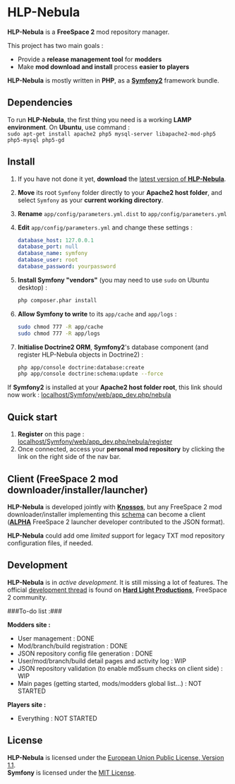 # HLP-Nebula

**HLP-Nebula** is a **FreeSpace 2** mod repository manager.

This project has two main goals :
* Provide a **release management tool** for **modders**
* Make **mod download and install** process **easier to players**

**HLP-Nebula** is mostly written in **PHP**, as a [**Symfony2**](http://symfony.com/) framework bundle.

## Dependencies

To run **HLP-Nebula**, the first thing you need is a working **LAMP environment**.
On **Ubuntu**, use command :  
```sudo apt-get install apache2 php5 mysql-server libapache2-mod-php5 php5-mysql php5-gd```

## Install

1. If you have not done it yet, **download** the [latest version of **HLP-Nebula**](https://github.com/Hellzed/hlp-nebula).
2. **Move** its root ```Symfony``` folder directly to your **Apache2 host folder**, and select ```Symfony``` as your **current working directory**.
3. **Rename** ```app/config/parameters.yml.dist``` to ```app/config/parameters.yml```
4. **Edit** ```app/config/parameters.yml``` and change these settings :
   ```yaml
   database_host: 127.0.0.1
   database_port: null
   database_name: symfony
   database_user: root
   database_password: yourpassword
   ```
   
5. **Install Symfony "vendors"** (you may need to use ```sudo``` on Ubuntu desktop) :
   ```bash
   php composer.phar install
   ```
6. **Allow Symfony to write** to its ```app/cache``` and ```app/logs``` :
   ```bash
   sudo chmod 777 -R app/cache
   sudo chmod 777 -R app/logs
   ```
   
7. **Initialise Doctrine2 ORM**, **Symfony2**'s database component (and register HLP-Nebula objects in Doctrine2) :
   ```bash
   php app/console doctrine:database:create
   php app/console doctrine:schema:update --force
   ```

If **Symfony2** is installed at your **Apache2 host folder root**, this link should now work :
[localhost/Symfony/web/app_dev.php/nebula](http://localhost/Symfony/web/app_dev.php/nebula/)

## Quick start

1. **Register** on this page : [localhost/Symfony/web/app_dev.php/nebula/register](http://localhost/Symfony/web/app_dev.php/nebula/register)
2. Once connected, access your **personal mod repository** by clicking the link on the right side of the nav bar.

## Client (FreeSpace 2 mod downloader/installer/launcher)

**HLP-Nebula** is developed jointly with [**Knossos**](https://github.com/ngld/knossos), but any FreeSpace 2 mod downloader/installer implementing this [schema](https://github.com/ngld/knossos/blob/develop/converter/schema.txt) can become a client ([**ALPHA**](http://www.hard-light.net/forums/index.php?topic=88119.0) FreeSpace 2 launcher developer contributed to the JSON format).

**HLP-Nebula** could add ome _limited_ support for legacy TXT mod repository configuration files, if needed.

## Development

**HLP-Nebula** is in _active development_. It is still missing a lot of features.
The official [development thread](http://www.hard-light.net/forums/index.php?topic=86364) is found on [**Hard Light Productions**](www.hard-light.com), FreeSpace 2 community.

###To-do list :###

**Modders site :**
* User management : DONE
* Mod/branch/build registration : DONE
* JSON repository config file generation : DONE
* User/mod/branch/build detail pages and activity log : WIP
* JSON repository validation (to enable md5sum checks on client side) : WIP
* Main pages (getting started, mods/modders global list...) : NOT STARTED

**Players site :**
* Everything : NOT STARTED

## License

**HLP-Nebula** is licensed under the [European Union Public License, Version 1.1](LICENSE).  
**Symfony** is licensed under the [MIT License](LICENSE).
